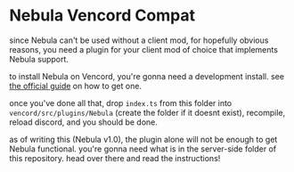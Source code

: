 # Nebula Vencord Compat
since Nebula can't be used without a client mod, for hopefully obvious reasons, you need a plugin for your client mod of choice that implements Nebula support.

to install Nebula on Vencord, you're gonna need a development install. see [the official guide](https://docs.vencord.dev/installing/) on how to get one.
<!--
TODO: See if its possible to safely integrate Nebula's backend into the plugin (plugin launching the backend? backend code thrown into plugin?) and if so, open a PR on vencord's side.

this isn't really a high-priority but it's something to keep in mind.
-->

once you've done all that, drop `index.ts` from this folder into `vencord/src/plugins/Nebula` (create the folder if it doesnt exist), recompile, reload discord, and you should be done.

as of writing this (Nebula v1.0), the plugin alone will not be enough to get Nebula functional. you're gonna need what is in the server-side folder of this repository. head over there and read the instructions!
